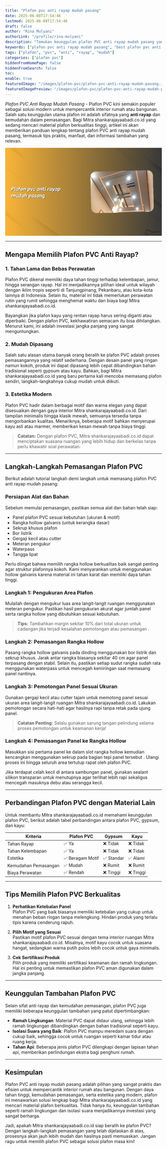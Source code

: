 ```yaml
---
title: "Plafon pvc anti rayap mudah pasang"
date: 2025-06-08T17:54:46
lastmod: 2025-06-08T17:54:46
draft: false
author: "Rina Mulyani"
authorLink: "/profile/rina-mulyani"
description: "Temukan keunggulan plafon PVC anti rayap mudah pasang yang tahan lama, estetis, dan praktis. Solusi terbaik untuk rumah modern Anda! Baca selengkapnya di sini."
keywords: ["plafon pvc anti rayap mudah pasang", "best plafon pvc anti rayap mudah pasang", "plafon pvc anti rayap mudah pasang guide"]
tags: ["plafon", "pvc", "anti", "rayap", "mudah"]
categories: ["plafon pvc"]
hiddenFromHomePage: false
hiddenFromSearch: false
toc:
enable: true
featuredImage: "/images/plafon-pvc/plafon-pvc-anti-rayap-mudah-pasang.jpg"
featuredImagePreview: "/images/plafon-pvc/plafon-pvc-anti-rayap-mudah-pasang.jpg"
---
```


*Plafon PVC Anti Rayap Mudah Pasang* - Plafon PVC kini semakin populer sebagai solusi modern untuk mempercantik interior rumah atau bangunan. Salah satu keunggulan utama plafon ini adalah sifatnya yang **anti rayap** dan kemudahan dalam pemasangan. Bagi Mitra shankarajayaabadi.co.id yang sedang mencari material plafon berkualitas tinggi, artikel ini akan memberikan panduan lengkap tentang plafon PVC anti rayap mudah pasang, termasuk tips praktis, manfaat, dan informasi tambahan yang relevan.

![Plafon pvc anti rayap mudah pasang](/images/plafon-pvc/plafon-pvc-anti-rayap-mudah-pasang.jpg)

---

## Mengapa Memilih Plafon PVC Anti Rayap?

### 1. Tahan Lama dan Bebas Perawatan  
Plafon PVC dikenal memiliki daya tahan tinggi terhadap kelembapan, jamur, hingga serangan rayap. Hal ini menjadikannya pilihan ideal untuk wilayah dengan iklim tropis seperti di Tanjungpinang, Pekanbaru, atau kota-kota lainnya di Indonesia. Selain itu, material ini tidak memerlukan perawatan rutin yang rumit sehingga menghemat waktu dan biaya bagi Mitra shankarajayaabadi.co.id.

Bayangkan jika plafon kayu yang rentan rayap harus sering diganti atau diperbaiki. Dengan plafon PVC, kekhawatiran semacam itu bisa dihilangkan. Menurut kami, ini adalah investasi jangka panjang yang sangat menguntungkan.

### 2. Mudah Dipasang  
Salah satu alasan utama banyak orang beralih ke plafon PVC adalah proses pemasangannya yang relatif sederhana. Dengan desain panel yang ringan namun kokoh, produk ini dapat dipasang lebih cepat dibandingkan bahan tradisional seperti gypsum atau kayu. Bahkan, bagi Mitra shankarajayaabadi.co.id yang baru pertama kali mencoba memasang plafon sendiri, langkah-langkahnya cukup mudah untuk diikuti.

### 3. Estetika Modern  
Plafon PVC hadir dalam berbagai motif dan warna elegan yang dapat disesuaikan dengan gaya interior Mitra shankarajayaabadi.co.id. Dari tampilan minimalis hingga klasik mewah, semuanya tersedia tanpa mengorbankan kualitas. Menariknya, beberapa motif bahkan menyerupai kayu asli atau marmer, memberikan kesan mewah tanpa biaya tinggi.

> **Catatan:** Dengan plafon PVC, Mitra shankarajayaabadi.co.id dapat menciptakan suasana ruangan yang lebih hidup dan berkelas tanpa perlu khawatir soal perawatan.

---

## Langkah-Langkah Pemasangan Plafon PVC

Berikut adalah tutorial langkah demi langkah untuk memasang plafon PVC anti rayap mudah pasang:

### Persiapan Alat dan Bahan  
Sebelum memulai pemasangan, pastikan semua alat dan bahan telah siap:
- Panel plafon PVC sesuai kebutuhan (ukuran & motif)
- Rangka hollow galvanis (untuk kerangka dasar)
- Sekrup khusus plafon
- Bor listrik
- Gergaji kecil atau cutter
- Meteran pengukur
- Waterpass
- Tangga lipat

Perlu diingat bahwa memilih rangka hollow berkualitas baik sangat penting agar struktur plafonnya kokoh. Kami menyarankan untuk menggunakan hollow galvanis karena material ini tahan karat dan memiliki daya tahan tinggi. 

### Langkah 1: Pengukuran Area Plafon  
Mulailah dengan mengukur luas area langit-langit ruangan menggunakan meteran pengukur. Pastikan hasil pengukuran akurat agar jumlah panel serta rangka hollow yang dibutuhkan sesuai kebutuhan.

> **Tips:** Tambahkan margin sekitar 10% dari total ukuran untuk cadangan jika terjadi kesalahan pemotongan atau pemasangan .

### Langkah 2: Pemasangan Rangka Hollow  
Pasang rangka hollow galvanis pada dinding menggunakan bor listrik dan sekrup khusus. Jarak antar rangka biasanya sekitar 40 cm agar panel terpasang dengan stabil. Selain itu, pastikan setiap sudut rangka sudah rata menggunakan waterpass untuk mencegah kemiringan saat memasang panel nantinya.

### Langkah 3: Pemotongan Panel Sesuai Ukuran  
Gunakan gergaji kecil atau cutter tajam untuk memotong panel sesuai ukuran area langit-langit ruangan Mitra shankarajayaabadi.co.id. Lakukan pemotongan secara hati-hati agar hasilnya rapi tanpa retak pada ujung panel.

> **Catatan Penting:** Selalu gunakan sarung tangan pelindung selama proses pemotongan untuk keamanan kerja!

### Langkah 4: Pemasangan Panel ke Rangka Hollow  
Masukkan sisi pertama panel ke dalam slot rangka hollow kemudian kencangkan menggunakan sekrup pada bagian tepi panel tersebut . Ulangi proses ini hingga seluruh area tertutup rapat oleh plafon PVC.

Jika terdapat celah kecil di antara sambungan panel, gunakan sealant silikon transparan untuk menutupnya agar terlihat lebih rapi sekaligus mencegah masuknya debu atau serangga kecil.

---

## Perbandingan Plafon PVC dengan Material Lain

Untuk membantu Mitra shankarajayaabadi.co.id memahami keunggulan plafon PVC, berikut adalah tabel perbandingan antara plafon PVC, gypsum, dan kayu:

| **Kriteria**         | **Plafon PVC**        | **Gypsum**           | **Kayu**             |
|-----------------------|-----------------------|-----------------------|-----------------------|
| Tahan Rayap           | ✅ Ya                | ❌ Tidak             | ❌ Tidak             |
| Tahan Kelembapan      | ✅ Ya                | ❌ Tidak             | ❌ Tidak             |
| Estetika              | ✅ Beragam Motif     | ✅ Standar           | ✅ Alami             |
| Kemudahan Pemasangan  | ✅ Mudah             | ❌ Rumit             | ❌ Rumit             |
| Biaya Perawatan       | ✅ Rendah            | ❌ Tinggi            | ❌ Tinggi            |

---

## Tips Memilih Plafon PVC Berkualitas

1. **Perhatikan Ketebalan Panel**  
   Plafon PVC yang baik biasanya memiliki ketebalan yang cukup untuk menahan beban ringan tanpa melengkung. Hindari produk yang terlalu tipis karena cenderung rapuh.

2. **Pilih Motif yang Sesuai**  
   Pastikan motif plafon PVC sesuai dengan tema interior ruangan Mitra shankarajayaabadi.co.id. Misalnya, motif kayu cocok untuk suasana hangat, sedangkan warna putih polos lebih cocok untuk gaya minimalis.

3. **Cek Sertifikasi Produk**  
   Pilih produk yang memiliki sertifikasi keamanan dan ramah lingkungan. Hal ini penting untuk memastikan plafon PVC aman digunakan dalam jangka panjang.

---

## Keunggulan Tambahan Plafon PVC

Selain sifat anti rayap dan kemudahan pemasangan, plafon PVC juga memiliki beberapa keunggulan tambahan yang patut dipertimbangkan:

- **Ramah Lingkungan**: Material PVC dapat didaur ulang, sehingga lebih ramah lingkungan dibandingkan dengan bahan tradisional seperti kayu.
- **Isolasi Suara yang Baik**: Plafon PVC mampu meredam suara dengan cukup baik, sehingga cocok untuk ruangan seperti kamar tidur atau ruang kerja.
- **Tahan Api**: Beberapa jenis plafon PVC dilengkapi dengan lapisan tahan api, memberikan perlindungan ekstra bagi penghuni rumah.

---

## Kesimpulan

Plafon PVC anti rayap mudah pasang adalah pilihan yang sangat praktis dan efisien untuk mempercantik interior rumah atau bangunan. Dengan daya tahan tinggi, kemudahan pemasangan, serta estetika yang modern, plafon ini menawarkan solusi lengkap bagi Mitra shankarajayaabadi.co.id yang mencari material plafon berkualitas. Tidak hanya itu, keunggulan tambahan seperti ramah lingkungan dan isolasi suara menjadikannya investasi yang sangat berharga.

Jadi, apakah Mitra shankarajayaabadi.co.id siap beralih ke plafon PVC? Dengan langkah-langkah pemasangan yang telah dijelaskan di atas, prosesnya akan jauh lebih mudah dan hasilnya pasti memuaskan. Jangan ragu untuk memilih plafon PVC sebagai solusi plafon masa kini!
